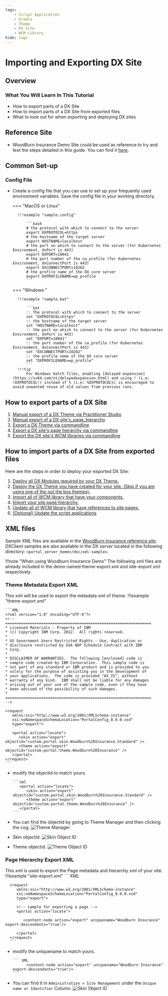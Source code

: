 ```yaml
---
tags:
    - Script Application
    - Gradle
    - Theme
    - DX Site
    - WCM Library
hide: tags
---
```


# Importing and Exporting DX Site

## Overview

### What You Will Learn In This Tutorial

- How to export parts of a DX Site
- How to import parts of a DX Site from exported files
- What to look out for when exporting and deploying DX sites

## Reference Site

- WoodBurn Insurance Demo Site could be used as reference to try and test the steps detailed in this guide. You can find it [here](https://github.com/HCL-TECH-SOFTWARE/DX-Modules-and-ScriptApps/showcase-sites/WoodBurnInsurance).

## Common Set-up

### Config File

- Create a config file that you can use to set up your frequently used environment variables. Save the config file in your working directory.

    === "MacOS or Linux"

        !!!example "sample.config"

            ```bash
            # the protocol with which to connect to the server
            export DXPROTOCOL=https
            # the hostname of the target server
            export HOSTNAME=localhost
            # the port on which to connect to the server (for Kubernetes Environment, dxPort is 443)
            export DXPORT=10041
            # the port number of the cw_profile (for Kubernetes Environment, dxConnectPort is 443)
            export DXCONNECTPORT=10202
            # the profile name of the DX core server
            export DXPROFILENAME=wp_profile
            ```

    === "Windows "

        !!!example "sample.bat" 

            ```bat
            :: The protocol with which to connect to the server
            set "DXPROTOCOL=https"
            :: the hostname of the target server
            set "HOSTNAME=localhost"
            :: the port on which to connect to the server (for Kubernetes Environment, dxPort is 443)
            set "DXPORT=10041"
            :: the port number of the cw_profile (for Kubernetes Environment, dxConnectPort is 443)
            set "DXCONNECTPORT=10202"
            :: the profile name of the DX core server
            set "DXPROFILENAME=wp_profile"
            ```
        !!!tip 
            For Windows batch files, enabling [delayed expansion](https://ss64.com/nt/delayedexpansion.html) and using ! (i.e: !DXPROTOCOL!) instead of % (i.e: %DXPROTOCOL%) is encouraged to avoid unwanted reuse of old values from previous runs.  

## How to export parts of a DX Site

1. [Manual export of a DX Theme via Practitioner Studio](manual_export_theme.md)
2. [Manual export of a DX site's_page_hierarchy](manual_export_site_page_hierarchy.md)
3. [Export a DX Theme via commandline](export_theme.md)
4. [Export a DX site's page hierarchy via commandline](export_site_page_hierarchy.md)
5. [Export the DX site's WCM libraries via commandline](export_wcm_library.md)

## How to import parts of a DX Site from exported files

Here are the steps in order to deploy your exported DX Site:

1. [Deploy all DX Modules required by your DX Theme.](../../common-setup/build-and-deploy/build_and_deploy_dx_modules.md)
2. [Deploy the DX Theme you have created for your site. (Skip if you are using one of the out the box themes).](import_theme.md)
3. [Import all of WCM library that have your components.](import_wcm_libraries.md)
4. [Import your site page hierarchy.](import_site_page_hierarchy.md)
5. [Update all of WCM library that have references to site pages.](import_wcm_libraries.md)
6. [(Optional) Update the script applications](../../common-setup/build-and-deploy/build_and_deploy_scriptapps.md)

## XML files

   Sample XML files are available in the [WoodBurn Insurance reference site](https://github.com/HCL-TECH-SOFTWARE/DX-Modules-and-ScriptApps/showcase-sites/WoodBurnInsurance). DXClient samples are also available in the DX server located in the following directory: `<portal_server_home>/doc/xml-samples`.

!!!note "When using Woodburn Insurance Demo"
    The following xml files are already included in the demo named theme-export.xml and site-export.xml respectively.

### Theme Metadata Export XML

This xml will be used to export the metadata xml of theme.
!!!example "theme-export.xml"

    ```XML
    <?xml version="1.0" encoding="UTF-8"?>
    <!--
    =================================================================
    * Licensed Materials - Property of IBM
    * (c) Copyright IBM Corp. 2012.  All rights reserved.
    *
    * US Government Users Restricted Rights - Use, duplication or
    * disclosure restricted by GSA ADP Schedule Contract with IBM
    * Corp.
    *
    * DISCLAIMER OF WARRANTIES.  The following [enclosed] code is
    * sample code created by IBM Corporation.  This sample code is
    * not part of any standard or IBM product and is provided to you
    * solely for the purpose of assisting you in the development of
    * your applications.  The code is provided "AS IS", without
    * warranty of any kind.  IBM shall not be liable for any damages
    * arising out of your use of the sample code, even if they have
    * been advised of the possibility of such damages.
    *
    =================================================================
    -->

    <request
       xmlns:xsi="http://www.w3.org/2001/XMLSchema-instance"
       xsi:noNamespaceSchemaLocation="PortalConfig_8.0.0.xsd"
       type="export">

       <portal action="locate">
          <skin action="export" objectid="custom.portal.skin.Woodburn%20Insurance.Standard" />
          <theme action="export" objectid="custom.portal.theme.Woodburn%20Insurance" />
       </portal>
    </request>
    ```

- modify the objectid to match yours.

      ```xml
         <portal action="locate">
            <skin action="export" objectid="custom.portal.skin.Woodburn%20Insurance.Standard" />
            <theme action="export" objectid="custom.portal.theme.Woodburn%20Insurance" />
         </portal>
      ```

- You can find the objectid by going to Theme Manager and then clicking the cog.
      ![Theme Manager](../../images/19theme_manager.png)
- Skin objectid.
      ![Skin Object ID](../../images/19skin_objectid.png)
- Theme objectid.
      ![Theme Object ID](../../images/19theme_objectid.png)

### Page Hierarchy Export XML

This xml is used to export the Page metadata and hierarchy xml of your site.
!!!example "site-export.xml"
      ``` XML
      <?xml version="1.0" encoding="UTF-8"?>
      <!--
      =================================================================
      *Licensed Materials - Property of IBM
      * (c) Copyright IBM Corp. 2003, 2010.  All rights reserved.
      *
      * US Government Users Restricted Rights - Use, duplication or
      *disclosure restricted by GSA ADP Schedule Contract with IBM
      * Corp.
      *
      * DISCLAIMER OF WARRANTIES.  The following [enclosed] code is
      *sample code created by IBM Corporation.  This sample code is
      * not part of any standard or IBM product and is provided to you
      *solely for the purpose of assisting you in the development of
      * your applications.  The code is provided "AS IS", without
      *warranty of any kind.  IBM shall not be liable for any damages
      * arising out of your use of the sample code, even if they have
      *been advised of the possibility of such damages.
      *
      =================================================================
      -->

      <request
         xmlns:xsi="http://www.w3.org/2001/XMLSchema-instance"
         xsi:noNamespaceSchemaLocation="PortalConfig_8.0.0.xsd"
         type="export">

         <!-- sample for exporting a page -->
         <portal action="locate">

            <content-node action="export" uniquename="Woodburn Insurance"  export-descendants="true"/>

         </portal>
      </request>
      ```

- modify the uniquename to match yours.

      ``` XML
            <content-node action="export" uniquename="Woodburn Insurance"  export-descendants="true"/>
      ```

- You can find it in `Administration > Site Management` under the `Unique name or Identifier` Column.
   ![Skin Object ID](../../images/19page_unique_name.png)
